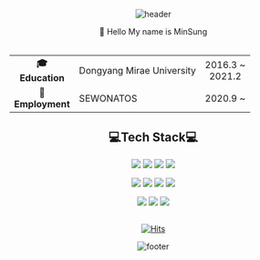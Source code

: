 <div align=center>

![header](https://capsule-render.vercel.app/api?type=Waving&color=auto&height=100&section=header)

</div>   

<div align=center>
👋 Hello My name is MinSung
</div>  
 
<br>

<div align=center>
  
  
||||
|:---:|:------|:----:|
|**🎓<br> Education**|Dongyang Mirae University|2016.3 ~ <br>2021.2|
|**🏢<br> Employment**|SEWONATOS|2020.9 ~|
  
  
</div>

  
<div align=center>
  
## 💻Tech Stack💻
  
</div>

<div align=center>

<img src="https://img.shields.io/badge/Delphi-ee1f35?style=flat-square&logo=Delphi&logoColor=white"/>  <img src="https://img.shields.io/badge/JAVA-007396?style=flat-square&logo=JAVA&logoColor=white"/>  <img src="https://img.shields.io/badge/Python-3776ab?style=flat-square&logo=Python&logoColor=white"/>  <img src="https://img.shields.io/badge/Flask-000000?style=flat-square&logo=Flask&logoColor=white"/> 
  
<img src="https://img.shields.io/badge/Arduino-00979d?style=flat-square&logo=Arduino&logoColor=white"/>  <img src="https://img.shields.io/badge/C-a8b9cc?style=flat-square&logo=C&logoColor=white"/>  <img src="https://img.shields.io/badge/HTML5-e34f26?style=flat-square&logo=HTML&logoColor=white"/>  <img src="https://img.shields.io/badge/JavaScript-e7df1e?style=flat-square&logo=JavaScript&logoColor=white"/>

<img src="https://img.shields.io/badge/Eclipse IDE-2c2255?style=flat-square&logo=Eclipse&logoColor=white"/>
<img src="https://img.shields.io/badge/IntelliJ IDEA-000000?style=flat-square&logo=IntelliJ IDEA&logoColor=white"/>
<img src="https://img.shields.io/badge/Git-f05032?style=flat-square&logo=Git&logoColor=white"/>
  
</div>  
  
##  
<div align=center>
  
[![Hits](https://hits.seeyoufarm.com/api/count/incr/badge.svg?url=https%3A%2F%2Fgithub.com%2Fals9566&count_bg=%239FD4FF&title_bg=%23869ED1&icon=&icon_color=%23DFCECE&title=VISIT&edge_flat=false)](https://hits.seeyoufarm.com)

</div>

<div align=center>

![footer](https://capsule-render.vercel.app/api?type=Waving&color=auto&height=100&section=footer)
  
 </div> 
